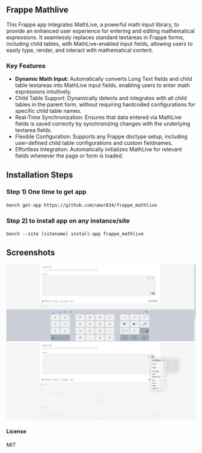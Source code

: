 ## Frappe Mathlive

This Frappe app integrates MathLive, a powerful math input library, to provide an enhanced user experience for entering and editing mathematical expressions. It seamlessly replaces standard textareas in Frappe forms, including child tables, with MathLive-enabled input fields, allowing users to easily type, render, and interact with mathematical content.

### Key Features
<ul>
  <li><b>Dynamic Math Input:</b> Automatically converts Long Text fields and child table textareas into MathLive input fields, enabling users to enter math expressions intuitively.</li>
  <li>Child Table Support: Dynamically detects and integrates with all child tables in the parent form, without requiring hardcoded configurations for specific child table names.</li>
  <li>Real-Time Synchronization: Ensures that data entered via MathLive fields is saved correctly by synchronizing changes with the underlying textarea fields.</li>
  <li>Flexible Configuration: Supports any Frappe doctype setup, including user-defined child table configurations and custom fieldnames.</li>
  <li>Effortless Integration: Automatically initializes MathLive for relevant fields whenever the page or form is loaded.</li>
</ul>

## Installation Steps
### Step 1) One time to get app

```diff
bench get-app https://github.com/umar834/frappe_mathlive
```
### Step 2) to install app on any instance/site
```diff
bench --site [sitename] install-app frappe_mathlive
```

## Screenshots

![screenshot](frappe_mathlive_1.png)
![screenshot](frappe_mathlive_2.png)



#### License

MIT
